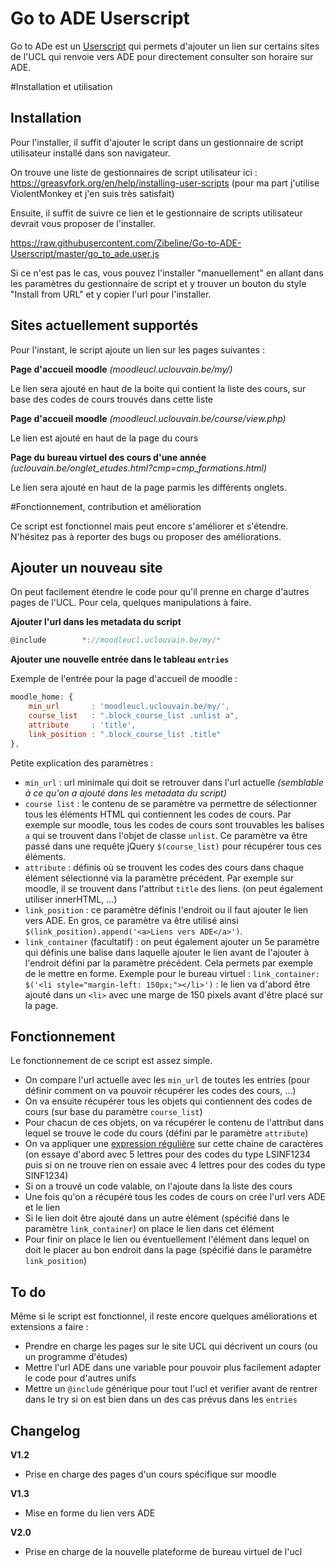 # Go to ADE Userscript

Go to ADe est un [Userscript](https://wiki.greasespot.net/User_script) qui permets d'ajouter un lien sur certains sites de l'UCL qui renvoie vers ADE pour directement consulter son horaire sur ADE.

#Installation et utilisation

## Installation

Pour l'installer, il suffit d'ajouter le script dans un gestionnaire de script utilisateur installé dans son navigateur.

On trouve une liste de gestionnaires de script utilisateur ici : https://greasyfork.org/en/help/installing-user-scripts (pour ma part j'utilise ViolentMonkey et j'en suis très satisfait)

Ensuite, il suffit de suivre ce lien et le gestionnaire de scripts utilisateur devrait vous proposer de l'installer.

https://raw.githubusercontent.com/Zibeline/Go-to-ADE-Userscript/master/go_to_ade.user.js

Si ce n'est pas le cas, vous pouvez l'installer "manuellement" en allant dans les paramètres du gestionnaire de script et y trouver un bouton du style "Install from URL" et y copier l'url pour l'installer.

## Sites actuellement supportés

Pour l'instant, le script ajoute un lien sur les pages suivantes :

**Page d'accueil moodle** *(moodleucl.uclouvain.be/my/)*

Le lien sera ajouté en haut de la boite qui contient la liste des cours, sur base des codes de cours trouvés dans cette liste

**Page d'accueil moodle** *(moodleucl.uclouvain.be/course/view.php)*

Le lien est ajouté en haut de la page du cours

**Page du bureau virtuel des cours d'une année** *(uclouvain.be/onglet_etudes.html?cmp=cmp_formations.html)*

Le lien sera ajouté en haut de la page parmis les différents onglets.

#Fonctionnement, contribution et amélioration

Ce script est fonctionnel mais peut encore s'améliorer et s'étendre. N'hésitez pas à reporter des bugs ou proposer des améliorations.

## Ajouter un nouveau site

On peut facilement étendre le code pour qu'il prenne en charge d'autres pages de l'UCL. Pour cela, quelques manipulations à faire.

**Ajouter l'url dans les metadata du script**

```javascript
@include        *://moodleucl.uclouvain.be/my/*
```
**Ajouter une nouvelle entrée dans le tableau `entries`**

Exemple de l'entrée pour la page d'accueil de moodle :
```javascript
moodle_home: {
	min_url       : 'moodleucl.uclouvain.be/my/',
    course_list   : ".block_course_list .unlist a",
    attribute     : 'title',
    link_position : ".block_course_list .title"
},
```
Petite explication des paramètres :

* `min_url` : url minimale qui doit se retrouver dans l'url actuelle *(semblable à ce qu'on a ajouté dans les metadata du script)*
* `course list` : le contenu de se paramètre va permettre de sélectionner tous les éléments HTML qui contiennent les codes de cours. Par exemple sur moodle, tous les codes de cours sont trouvables les balises `a` qui se trouvent dans l'objet de classe `unlist`. Ce paramètre va être passé dans une requête jQuery `$(course_list)` pour récupérer tous ces éléments.
* `attribute` : définis où se trouvent les codes des cours dans chaque élément sélectionné via la paramètre précédent. Par exemple sur moodle, il se trouvent dans l'attribut `title` des liens. (on peut également utiliser innerHTML, ...)
* `link_position` : ce paramètre définis l'endroit ou il faut ajouter le lien vers ADE. En gros, ce paramètre va être utilisé ainsi `$(link_position).append('<a>Liens vers ADE</a>')`.
* `link_container` (facultatif) : on peut également ajouter un 5e paramètre qui définis une balise dans laquelle ajouter le lien avant de l'ajouter à l'endroit défini par la paramètre précédent. Cela permets par exemple de le mettre en forme. Exemple pour le bureau virtuel : `link_container: $('<li style="margin-left: 150px;"></li>')` : le lien va d'abord être ajouté dans un `<li>` avec une marge de 150 pixels avant d'être placé sur la page.

## Fonctionnement

Le fonctionnement de ce script est assez simple.

* On compare l'url actuelle avec les `min_url` de toutes les entries (pour définir comment on va pouvoir récupérer les codes des cours, ...)
* On va ensuite récupérer tous les objets qui contiennent des codes de cours (sur base du paramètre `course_list`)
* Pour chacun de ces objets, on va récupérer le contenu de l'attribut dans lequel se trouve le code du cours (défini par le paramètre `attribute`)
* On va appliquer une [expression régulière](https://fr.wikipedia.org/wiki/Expression_rationnelle) sur cette chaine de caractères (on essaye d'abord avec 5 lettres pour des codes du type LSINF1234 puis si on ne trouve rien on essaie avec 4 lettres pour des codes du type SINF1234)
* Si on a trouvé un code valable, on l'ajoute dans la liste des cours
* Une fois qu'on a récupéré tous les codes de cours on crée l'url vers ADE et le lien
* Si le lien doit être ajouté dans un autre élément (spécifié dans le paramètre `link_container`) on place le lien dans cet élément
* Pour finir on place le lien ou éventuellement l'élément dans lequel on doit le placer au bon endroit dans la page (spécifié dans le paramètre `link_position`)


## To do

Même si le script est fonctionnel, il reste encore quelques améliorations et extensions a faire :

* Prendre en charge les pages sur le site UCL qui décrivent un cours (ou un programme d'études)
* Mettre l'url ADE dans une variable pour pouvoir plus facilement adapter le code pour d'autres unifs
* Mettre un `@include` générique pour tout l'ucl et verifier avant de rentrer dans le try si on est bien dans un des cas prévus dans les `entries`

## Changelog

**V1.2**

* Prise en charge des pages d'un cours spécifique sur moodle

**V1.3**

* Mise en forme du lien vers ADE

**V2.0**

* Prise en charge de la nouvelle plateforme de bureau virtuel de l'ucl